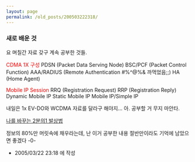 ```yaml
---
layout: page
permalink: /old_posts/200503222318/
---
```


### 새로 배운 것

요 며칠간 자료 갖구 계속 공부한 것들.

<font color="#ff0000">CDMA 1X 구성</font>
  PDSN (Packet Data Serving Node)
  BSC/PCF (Packet Control Function)
  AAA/RADIUS (Remote Authentication #%^@%& 까먹었음;;)
  HA (Home Agent)

<font color="#ff0000">Mobile IP Session</font>
  RRQ (Registration Request)
  RRP (Registration Reply)
  Dynamic Mobile IP
  Static Mobile IP
  Mobile IP/Simple IP

내일은 1x EV-DO와 WCDMA 자료를 달라구 해야지...
아. 공부할 거 무지 마안타.


<a href="http://mskrap.egloos.com/1071871" target="_NEW">나를 바꾸는 2분의1 발상법</a>

정보의 80%만 머릿속에 채우라는데, 난 이거 공부한 내용 절반만이라도 기억에 남았으면 좋겠다 -0-




- 2005/03/22 23:18 에 작성